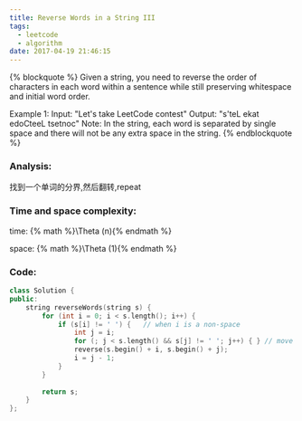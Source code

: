```yaml
---
title: Reverse Words in a String III
tags:
  - leetcode
  - algorithm
date: 2017-04-19 21:46:15
---
```

{% blockquote %}
Given a string, you need to reverse the order of characters in each word within a sentence while still preserving whitespace and initial word order.

Example 1:
Input: "Let's take LeetCode contest"
Output: "s'teL ekat edoCteeL tsetnoc"
Note: In the string, each word is separated by single space and there will not be any extra space in the string.
{% endblockquote %}
<!-- more -->
### Analysis:
找到一个单词的分界,然后翻转,repeat
### Time and space complexity:
time: {% math %}\Theta (n){% endmath %}
 
space: {% math %}\Theta (1){% endmath %}
### Code:
```cpp
class Solution {
public:
    string reverseWords(string s) {
        for (int i = 0; i < s.length(); i++) {
            if (s[i] != ' ') {   // when i is a non-space
                int j = i;
                for (; j < s.length() && s[j] != ' '; j++) { } // move j to the next space
                reverse(s.begin() + i, s.begin() + j);
                i = j - 1;
            }
        }
        
        return s;
    }
};
```
